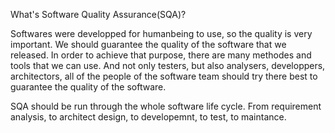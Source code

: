 What's Software Quality Assurance(SQA)?

Softwares were developped for humanbeing to use, so the quality is very important. We should guarantee the quality of the 
software that we released. In order to achieve that purpose, there are many methodes and tools that we can use. And not 
only testers, but also analysers, developpers, architectors, all of the people of the software team should try there best
to guarantee the quality of the software.

SQA should be run through the whole software life cycle. From requirement analysis, to architect design, to developemnt, 
to test, to maintance.
